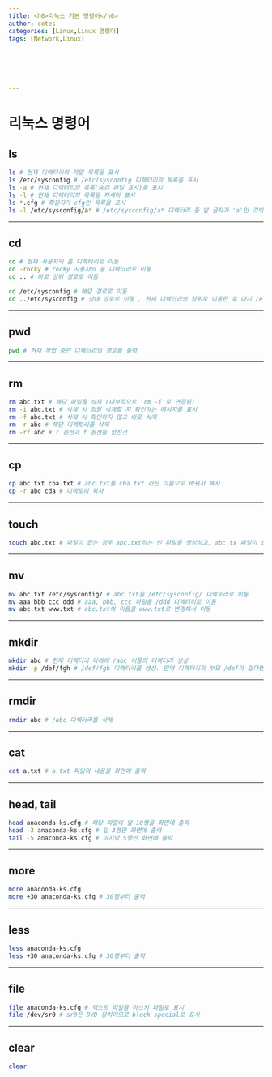 ```yaml
---
title: <h0>리눅스 기본 명령어</h0>
author: cotes 
categories: [Linux,Linux 명령어]
tags: [Network,Linux]






---
```


# 리눅스 명령어



## ls

```bash
ls # 현재 디렉터리의 파일 목록을 표시
ls /etc/sysconfig # /etc/sysconfig 디렉터리의 목록을 표시
ls -a # 현재 디렉터리의 목록(숨김 파일 표시)을 표시 
ls -l # 현재 디렉터리의 목록을 자세히 표시
ls *.cfg # 확장자가 cfg인 목록을 표시
ls -l /etc/sysconfig/a* # /etc/sysconfig/a* 디렉터리 중 앞 글자가 'a'인 것의 목록을 자세히 표시
```



------

## cd

```bash
cd # 현재 사용자의 홈 디렉터리로 이동
cd -rocky # rocky 사용자의 홈 디렉터리로 이동
cd .. # 바로 상위 경로로 이동

cd /etc/sysconfig # 해당 경로로 이동
cd ../etc/sysconfig # 상대 경로로 이동 , 현재 디렉터리의 상위로 이동한 후 다시 /etc/sysconfig 로 이동
```



------

## pwd

```bash
pwd # 현재 작업 중인 디렉터리의 경로를 출력
```

------

## rm

```bash
rm abc.txt # 해당 파일을 삭제 (내부적으로 'rm -i'로 연결됨)
rm -i abc.txt # 삭제 시 정말 삭제할 지 확인하는 메시지를 표시
rm -f abc.txt # 삭제 시 확인하지 않고 바로 삭제
rm -r abc # 해당 디렉토리를 삭제
rm -rf abc # r 옵션과 f 옵션을 합친것
```



------

## cp

```bash
cp abc.txt cba.txt # abc.txt를 cba.txt 라는 이름으로 바꿔서 복사
cp -r abc cda # 디렉토리 복사
```

------

## touch

```bash
touch abc.txt # 파일이 없는 경우 abc.txt라는 빈 파일을 생성하고, abc.tx 파일이 있는 경우 최종 수정 시간을 현재 시간으로 변경
```



------

## mv

```bash
mv abc.txt /etc/sysconfig/ # abc.txt을 /etc/sysconfig/ 디렉토리로 이동
mv aaa bbb ccc ddd # aaa, bbb, ccc 파일을 /ddd 디렉터리로 이동
mv abc.txt www.txt # abc.txt의 이름을 www.txt로 변경해서 이동
```



------

## mkdir

```bash
mkdir abc # 현재 디렉터리 아래에 /abc 이름의 디렉터리 생성
mkdir -p /def/fgh # /def/fgh 디렉터리를 생성. 만약 디렉터리의 부모 /def가 없다면 자동 생성
```

------

## rmdir

```bash
rmdir abc # /abc 디렉터리를 삭제
```

------

## cat

```bash
cat a.txt # a.txt 파일의 내용을 화면에 출력
```



------

## head, tail

```bash
head anaconda-ks.cfg # 해당 파일의 앞 10행을 화면에 출력
head -3 anaconda-ks.cfg # 앞 3행만 화면에 출력
tail -5 anaconda-ks.cfg # 마지막 5행만 화면에 출력
```

------

## more

```bash
more anaconda-ks.cfg
more +30 anaconda-ks.cfg # 30행부터 출력
```

------

## less

```bash
less anaconda-ks.cfg
less +30 anaconda-ks.cfg # 30행부터 출력
```

------

## file

```bash
file anaconda-ks.cfg # 텍스트 파일을 아스키 파일로 표시
file /dev/sr0 # sr0은 DVD 장치이므로 block special로 표시
```

------

## clear

```bash
clear
```

